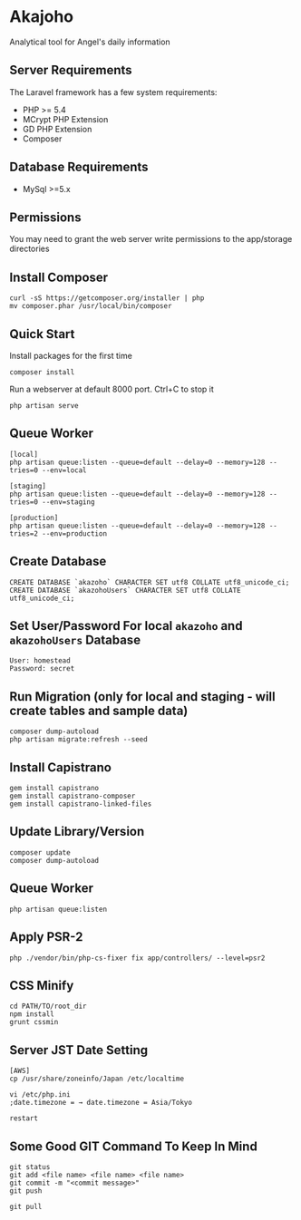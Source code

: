 Akajoho
========

Analytical tool for Angel's daily information 

## Server Requirements

The Laravel framework has a few system requirements:

* PHP >= 5.4
* MCrypt PHP Extension
* GD PHP Extension
* Composer

## Database Requirements

* MySql >=5.x

## Permissions

You may need to grant the web server write permissions to the app/storage directories

## Install Composer
    
    curl -sS https://getcomposer.org/installer | php
    mv composer.phar /usr/local/bin/composer
    
## Quick Start

Install packages for the first time

    composer install

Run a webserver at default 8000 port. Ctrl+C to stop it

    php artisan serve

## Queue Worker

    [local]
    php artisan queue:listen --queue=default --delay=0 --memory=128 --tries=0 --env=local
    
    [staging]
    php artisan queue:listen --queue=default --delay=0 --memory=128 --tries=0 --env=staging

    [production]
    php artisan queue:listen --queue=default --delay=0 --memory=128 --tries=2 --env=production
    
## Create Database

    CREATE DATABASE `akazoho` CHARACTER SET utf8 COLLATE utf8_unicode_ci;
    CREATE DATABASE `akazohoUsers` CHARACTER SET utf8 COLLATE utf8_unicode_ci;

## Set User/Password For local `akazoho` and `akazohoUsers` Database
    
    User: homestead
    Password: secret

## Run Migration (only for local and staging - will create tables and sample data)

    composer dump-autoload
    php artisan migrate:refresh --seed
    
## Install Capistrano

    gem install capistrano
    gem install capistrano-composer
    gem install capistrano-linked-files

## Update Library/Version

    composer update
    composer dump-autoload

## Queue Worker

    php artisan queue:listen

## Apply PSR-2

    php ./vendor/bin/php-cs-fixer fix app/controllers/ --level=psr2

## CSS Minify

    cd PATH/TO/root_dir
    npm install
    grunt cssmin

## Server JST Date Setting

	[AWS]
	cp /usr/share/zoneinfo/Japan /etc/localtime
	
	vi /etc/php.ini
	;date.timezone = → date.timezone = Asia/Tokyo
	
	restart

## Some Good GIT Command To Keep In Mind

    git status
    git add <file name> <file name> <file name>
    git commit -m "<commit message>"
    git push
    
    git pull